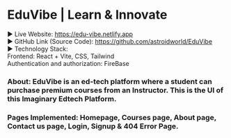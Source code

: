 # EduVibe | Learn & Innovate

▶️ Live Website: https://edu-vibe.netlify.app <br>
▶️ GitHub Link (Source Code):  https://github.com/astroidworld/EduVibe <br>
▶️ Technology Stack:  <br>
Frontend: React + Vite, CSS, Tailwind <br>
Authentication and authorization: FireBase  <br>

### About: EduVibe is an ed-tech platform where a student can purchase premium courses from an Instructor. This is the UI of this Imaginary Edtech Platform.

### Pages Implemented: Homepage, Courses page, About page, Contact us page, Login, Signup & 404 Error Page.
